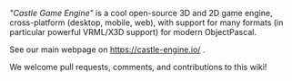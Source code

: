 *"Castle Game Engine"* is a cool open-source 3D and 2D game engine, cross-platform (desktop, mobile, web), with support for many formats (in particular powerful VRML/X3D support) for modern ObjectPascal.

See our main webpage on https://castle-engine.io/ .

We welcome pull requests, comments, and contributions to this wiki!
